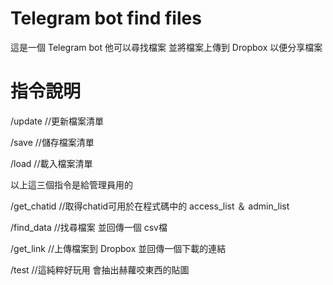 # Telegram bot find files
這是一個 Telegram bot 他可以尋找檔案 並將檔案上傳到 Dropbox 以便分享檔案

# 指令說明
/update //更新檔案清單

/save //儲存檔案清單

/load //載入檔案清單

以上這三個指令是給管理員用的

/get_chatid //取得chatid可用於在程式碼中的 access_list ＆ admin_list

/find_data //找尋檔案 並回傳一個 csv檔

/get_link //上傳檔案到 Dropbox 並回傳一個下載的連結

/test //這純粹好玩用 會抽出赫蘿咬東西的貼圖
